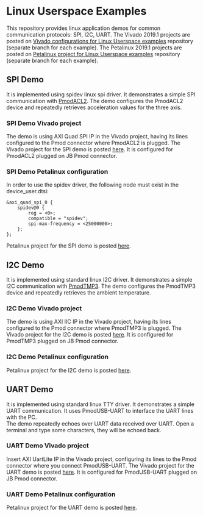 # Linux Userspace Examples
This repository provides linux application demos for common communication protocols: SPI, I2C, UART.
The Vivado 2019.1 projects are posted on [Vivado configurations for Linux Userspace examples](https://github.com/Digilent/Zybo-Z7-20-PMOD-Comm-hw) repository (separate branch for each example).
The Petalinux 2019.1 projects are posted on [Petalinux project for Linux Userspace examples](https://github.com/Digilent/Zybo-Z7-20-PMOD-Comm-os) repository (separate branch for each example).

## SPI Demo
It is implemented using spidev linux spi driver.
It demonstrates a simple SPI communication with [PmodACL2](https://store.digilentinc.com/pmod-acl2-3-axis-mems-accelerometer/).
The demo configures the PmodACL2 device and repeatedly retrieves acceleration values for the three axis.

### SPI Demo Vivado project
The demo is using AXI Quad SPI IP in the Vivado project, having its lines configured to the Pmod connector where PmodACL2 is plugged.
The Vivado project for the SPI demo is posted [here](https://github.com/Digilent/Zybo-Z7-20-PMOD-Comm-hw/tree/spi_example). It is configured for PmodACL2 plugged on JB Pmod connector.

### SPI Demo Petalinux configuration
In order to use the spidev driver, the following node must exist in the device_user.dtsi:
```
&axi_quad_spi_0 {
	spidev@0 {
		reg = <0>;
		compatible = "spidev";
		spi-max-frequency = <25000000>;
	};
};
```
Petalinux project for the SPI demo is posted [here](https://github.com/Digilent/Zybo-Z7-20-PMOD-Comm-os/tree/spi_example).

## I2C Demo
It is implemented using standard linux I2C driver.
It demonstrates a simple I2C communication with [PmodTMP3](https://store.digilentinc.com/pmod-tmp3-digital-temperature-sensor/).
The demo configures the PmodTMP3 device and repeatedly retrieves the ambient temperature.

### I2C Demo Vivado project
The demo is using AXI IIC IP in the Vivado project, having its lines configured to the Pmod connector where PmodTMP3 is plugged.
The Vivado project for the I2C demo is posted [here](https://github.com/Digilent/Zybo-Z7-20-PMOD-Comm-hw/tree/i2c_example). It is configured for PmodTMP3 plugged on JB Pmod connector.

### I2C Demo Petalinux configuration
Petalinux project for the I2C demo is posted [here](https://github.com/Digilent/Zybo-Z7-20-PMOD-Comm-os/tree/i2c_example).

## UART Demo
It is implemented using standard linux TTY driver. It demonstrates a simple UART communication.
It uses PmodUSB-UART to interface the UART lines with the PC.  
The demo repeatedly echoes over UART data received over UART. Open a terminal and type some characters, they will be echoed back.

### UART Demo Vivado project
Insert AXI UartLite IP in the Vivado project, configuring its lines to the Pmod connector where you connect PmodUSB-UART.
The Vivado project for the UART demo is posted [here](https://github.com/Digilent/Zybo-Z7-20-PMOD-Comm-hw/tree/uart_example). It is configured for PmodUSB-UART plugged on JB Pmod connector.

### UART Demo Petalinux configuration
Petalinux project for the UART demo is posted [here](https://github.com/Digilent/Zybo-Z7-20-PMOD-Comm-os/tree/uart_example).
